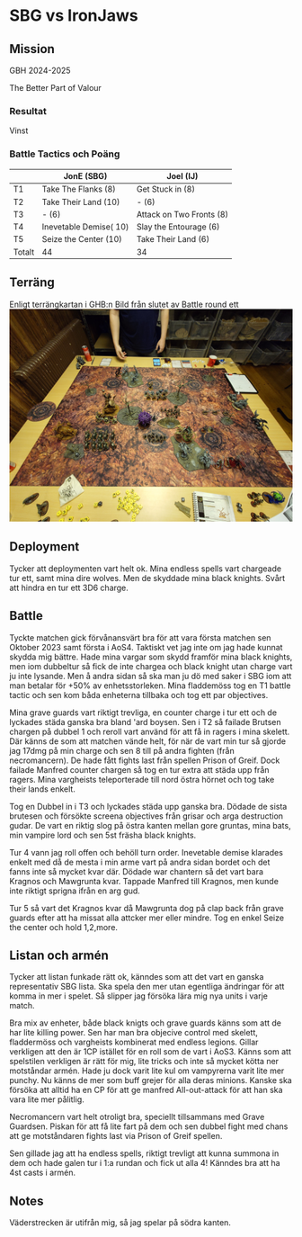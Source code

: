 # SBG vs IronJaws

## Mission

GBH 2024-2025

The Better Part of Valour

### Resultat
Vinst

### Battle Tactics och Poäng

| | JonE (SBG) | Joel (IJ) |
|---|---|---
|T1|Take The Flanks (8)|Get Stuck in (8)|
|T2|Take Their Land (10)| - (6)|
|T3|- (6)|Attack on Two Fronts (8)|
|T4|Inevetable Demise( 10)| Slay the Entourage (6)|
|T5|Seize the Center (10)|Take Their Land (6)|
|Totalt| 44|34|

## Terräng

Enligt terrängkartan i GHB:n Bild från slutet av Battle round  ett ![Slutet tur ett](bilder/20241116_110123.JPG)


## Deployment

Tycker att deploymenten vart helt ok. Mina endless spells vart chargeade tur ett, samt mina dire wolves. Men de skyddade mina black knights. Svårt att hindra en tur ett 3D6 charge.


## Battle

Tyckte matchen gick förvånansvärt bra för att vara första matchen sen Oktober 2023 samt första i AoS4. Taktiskt vet jag inte om jag hade kunnat skydda mig bättre. Hade mina vargar som skydd framför mina black knights, men iom dubbeltur så fick de inte chargea och black knight utan charge vart ju inte lysande. Men å andra sidan så ska man ju dö med saker i SBG iom att man betalar för +50% av enhetsstorleken. Mina fladdemöss tog en T1 battle tactic och sen kom båda enheterna tillbaka och tog ett par objectives. 

Mina grave guards vart riktigt trevliga, en counter charge i tur ett och de lyckades städa ganska bra bland 'ard boysen. Sen i T2 så failade Brutsen chargen på dubbel 1 och reroll vart använd för att få in ragers i mina skelett. Där känns de som att matchen vände helt, för när de vart min tur så gjorde jag 17dmg på min charge och sen 8 till på andra fighten (från necromancern). De hade fått fights last från spellen Prison of Greif. Dock failade Manfred counter chargen så tog en tur extra att städa upp från ragers. Mina vargheists teleporterade till nord östra hörnet och tog take their lands enkelt.

Tog en Dubbel in i T3 och lyckades städa upp ganska bra. Dödade de sista brutesen och försökte screena objectives från grisar och arga destruction gudar. De vart en riktig slog på östra kanten mellan gore gruntas, mina bats, min vampire lord och sen 5st fräsha black knights.

Tur 4 vann jag roll offen och behöll turn order. Inevetable demise klarades enkelt med då de mesta i min arme vart på andra sidan bordet och det fanns inte så mycket kvar där. Dödade war chantern så det vart bara Kragnos och Mawgrunta kvar. Tappade Manfred till Kragnos, men kunde inte riktigt sprigna ifrån en arg gud.

Tur 5 så vart det Kragnos kvar då Mawgrunta dog på clap back från grave guards efter att ha missat alla attcker mer eller mindre. Tog en enkel Seize the center och hold 1,2,more.


## Listan och armén

Tycker att listan funkade rätt ok, känndes som att det vart en ganska representativ SBG lista. Ska spela den mer utan egentliga ändringar för att komma in mer i spelet. Så slipper jag försöka lära mig nya units i varje match.

Bra mix av enheter, både black knigts och grave guards känns som att de har lite killing power. Sen har man bra objecive control med skelett, fladdermöss och vargheists kombinerat med endless legions. Gillar verkligen att den är 1CP istället för en roll som de vart i AoS3. Känns som att spelstilen verkligen är rätt för mig, lite tricks och inte så mycket kötta ner motståndar armén. Hade ju dock varit lite kul om vampyrerna varit lite mer punchy. Nu känns de mer som buff grejer för alla deras minions. Kanske ska försöka att alltid ha en CP för att ge manfred All-out-attack för att han ska vara lite mer pålitlig. 

Necromancern vart helt otroligt bra, speciellt tillsammans med Grave Guardsen. Piskan för att få lite fart på dem och sen dubbel fight med chans att ge motståndaren fights last via Prison of Greif spellen.

Sen gillade jag att ha endless spells, riktigt trevligt att kunna summona in dem och hade galen tur i 1:a rundan och fick ut alla 4! Känndes bra att ha 4st casts i armén.

## Notes

Väderstrecken är utifrån mig, så jag spelar på södra kanten.